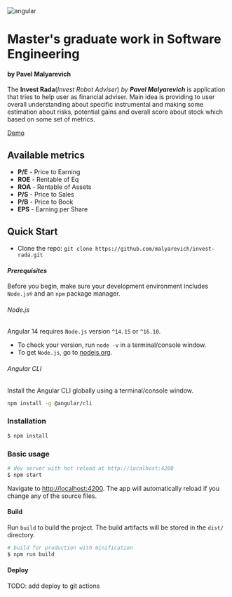 ![angular](https://img.shields.io/badge/angular-^14.2.0-lightgrey.svg?style=flat-square&logo=angular)

# Master's graduate work in Software Engineering

#### by Pavel Malyarevich

The **Invest Rada**(_Invest Robot Adviser_) _by **Pavel Malyarevich**_  is application that tries to help user as
financial adviser.
Main idea is providing to user overall understanding about specific instrumental and making some estimation about risks,
potential gains and overall score about stock which based on some set of metrics.

[Demo](https://malyarevich.github.io/invest-rada/)

## Available metrics

* **P/E** - Price to Earning
* **ROE** - Rentable of Eq
* **ROA** - Rentable of Assets
* **P/S** - Price to Sales
* **P/B** - Price to Book
* **EPS** - Earning per Share

## Quick Start

- Clone the repo: `git clone https://github.com/malyarevich/invest-rada.git`

#### <i>Prerequisites</i>

Before you begin, make sure your development environment includes `Node.js®` and an `npm` package manager.

###### Node.js

Angular 14 requires `Node.js` version `^14.15` or `^16.10`.

- To check your version, run `node -v` in a terminal/console window.
- To get `Node.js`, go to [nodejs.org](https://nodejs.org/).

###### Angular CLI

Install the Angular CLI globally using a terminal/console window.

```bash
npm install -g @angular/cli
```

### Installation

``` bash
$ npm install
```

### Basic usage

``` bash
# dev server with hot reload at http://localhost:4200
$ npm start
```

Navigate to [http://localhost:4200](http://localhost:4200). The app will automatically reload if you change any of the
source files.

#### Build

Run `build` to build the project. The build artifacts will be stored in the `dist/` directory.

```bash
# build for production with minification
$ npm run build
```

#### Deploy

TODO: add deploy to git actions
